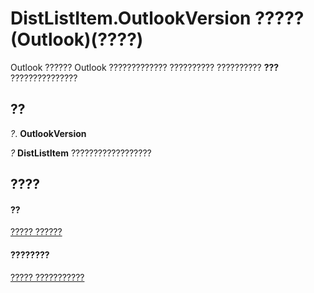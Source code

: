 
# DistListItem.OutlookVersion ????? (Outlook)(????)

Outlook ?????? Outlook ????????????? ?????????? ?????????? **???** ???????????????


## ??

 _?_. **OutlookVersion**

 _?_ **DistListItem** ??????????????????


## ????


#### ??


[????? ??????](027c3986-abff-d9b1-ecc2-26d60805e952.md)
#### ????????


[????? ???????????](http://msdn.microsoft.com/library/3ba4af84-ce84-61d9-1bc9-fab41bf6f125%28Office.15%29.aspx)